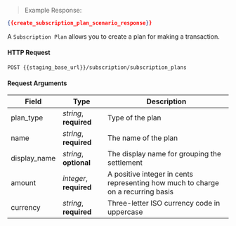 > Example Response:

```json
{{create_subscription_plan_scenario_response}}
```


A `Subscription Plan` allows you to create a plan for making a transaction.

#### HTTP Request

`POST {{staging_base_url}}/subscription/subscription_plans`

#### Request Arguments

Field | Type | Description
----- | ---- | -----------
plan_type | *string*, **required** | Type of the plan
name | *string*, **required** | The name of the plan
display_name | *string*, **optional** | The display name for grouping the settlement
amount | *integer*, **required** | A positive integer in cents representing how much to charge on a recurring basis
currency | *string*, **required** | Three-letter ISO currency code in uppercase
